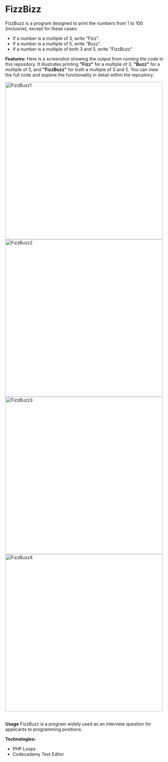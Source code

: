 # FizzBizz
FizzBuzz is a program designed to print the numbers from 1 to 100 (inclusive), except for these cases:
- If a number is a multiple of 3, write "Fizz".
- If a number is a multiple of 5, write "Buzz".
- If a number is a multiple of both 3 and 5, write "FizzBuzz"

**Features:** Here is a screenshot showing the output from running the code in this repository. It illustrates printing **"Fizz"** for a multiple of 3, **"Buzz"** for a multiple of 5, and **"FizzBuzz"** for both a multiple of 3 and 5. You can view the full code and explore the functionality in detail within the repository.

<img width="500" alt="FizzBuzz1" src="https://github.com/user-attachments/assets/686b2cd1-44c5-4aa2-938e-dc14be8d55e0">
<img width="500" alt="FizzBuzz2" src="https://github.com/user-attachments/assets/08525908-a2c0-40c9-8050-53b9dc3052b6">
<img width="500" alt="FizzBuzz3" src="https://github.com/user-attachments/assets/072e5ce4-ed33-43c3-a629-f229bc33e361">
<img width="500" alt="FizzBuzz4" src="https://github.com/user-attachments/assets/445ac57b-c251-4cba-be03-64babb8d5dcd">  

<br>
<br>

**Usage** FizzBuzz is a program widely used as an interview question for applicants to programming positions. 

**Technologies:** 
+ PHP Loops
+ Codecademy Text Editor

